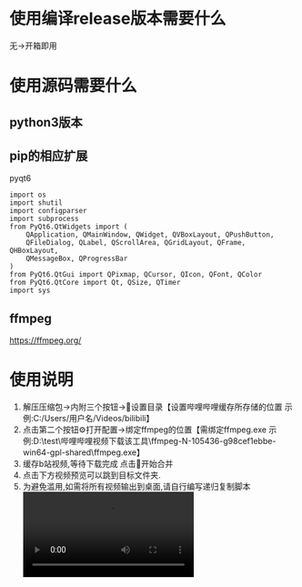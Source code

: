 # 使用编译release版本需要什么
无→开箱即用
# 使用源码需要什么
## python3版本
## pip的相应扩展
pyqt6
```
import os
import shutil
import configparser
import subprocess
from PyQt6.QtWidgets import (
    QApplication, QMainWindow, QWidget, QVBoxLayout, QPushButton,
    QFileDialog, QLabel, QScrollArea, QGridLayout, QFrame, QHBoxLayout,
    QMessageBox, QProgressBar
)
from PyQt6.QtGui import QPixmap, QCursor, QIcon, QFont, QColor
from PyQt6.QtCore import Qt, QSize, QTimer
import sys
```
## ffmpeg
https://ffmpeg.org/
# 使用说明

1. 解压压缩包→内附三个按钮→📂设置目录【设置哔哩哔哩缓存所存储的位置 示例:C:/Users/用户名/Videos/bilibili】
2. 点击第二个按钮⚙️打开配置→绑定ffmpeg的位置【需绑定ffmpeg.exe 示例:D:\test\哔哩哔哩视频下载该工具\ffmpeg-N-105436-g98cef1ebbe-win64-gpl-shared\ffmpeg.exe】
3. 缓存b站视频,等待下载完成 点击🚀开始合并
4. 点击下方视频预览可以跳到目标文件夹.
5. 为避免滥用,如需将所有视频输出到桌面,请自行编写递归复制脚本
![](images/desktop%202025-06-05%2002-16-26.mp4)



